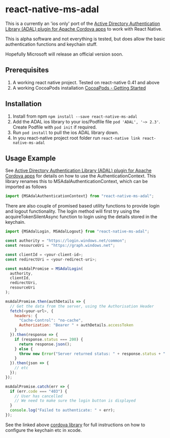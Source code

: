 # react-native-ms-adal

This is a currently an 'ios only' port of the [Active Directory Authentication Library (ADAL) plugin for Apache Cordova apps](https://github.com/AzureAD/azure-activedirectory-library-for-cordova) to work with React Native.

This is alpha software and not everything is tested, but does allow the basic authentication functions and keychain stuff.

Hopefully Microsoft will release an official version soon.

## Prerequisites

1. A working react native project.  Tested on react-native 0.41 and above
2. A working CocoaPods installation [CocoaPods - Getting Started](https://guides.cocoapods.org/using/getting-started.html)

## Installation

1. Install from npm `npm install --save react-native-ms-adal`
2. Add the ADAL ios library to your ios/Podfile file  `pod 'ADAL', '~> 2.3'`.  Create Podfile with `pod init` if required.
3. Run `pod install` to pull the ios ADAL library down.
4. In you react-native project root folder run `react-native link react-native-ms-adal`

## Usage Example

See [Active Directory Authentication Library (ADAL) plugin for Apache Cordova apps](https://github.com/AzureAD/azure-activedirectory-library-for-cordova) for details on how to use the AuthenticationContext.  This library renames this to MSAdalAuthenticationContext, which can be imported as follows

```javascript
import {MSAdalAuthenticationContext} from "react-native-ms-adal";
```

There are also couple of promised based utility functions to provide login and logout functionality. The login method will first try using the acquireTokenSilentAsync function to login using the details stored in the keychain.

```javascript
import {MSAdalLogin, MSAdalLogout} from "react-native-ms-adal";

const authority = "https://login.windows.net/common";
const resourceUri = "https://graph.windows.net";

const clientId = <your-client-id>;
const redirectUri = <your-redirect-uri>;

const msAdalPromise = MSAdalLogin(
  authority,
  clientId,
  redirectUri,
  resourceUri
);

msAdalPromise.then(authDetails => {
  // Get the data from the server, using the Authorisation Header
  fetch(<your-url>, {
    headers: {
      "Cache-Control": "no-cache",
      Authorization: "Bearer " + authDetails.accessToken
    }
  }).then(response => {
    if (response.status === 200) {
      return response.json();
    } else {
      throw new Error("Server returned status: " + response.status + ": " + response.statusText );
    }
  }).then(json => {
    // etc
  });
});

msAdalPromise.catch(err => {
  if (err.code === "403") {
    // User has cancelled
    // We need to make sure the login button is displayed
  }
  console.log("Failed to authenticate: " + err);
});

```


See the linked above [cordova library](https://github.com/AzureAD/azure-activedirectory-library-for-cordova) for full instructions on how to configure the keychain etc in xcode.

